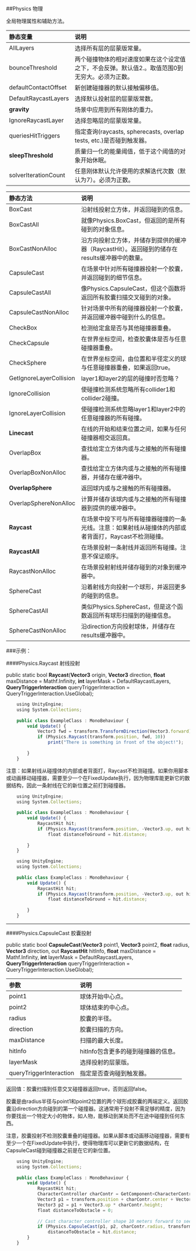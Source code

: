 ##Physics 物理

全局物理属性和辅助方法。

|静态变量|说明|
|:--|:--|
|AllLayers|选择所有层的层蒙版常量。|
|bounceThreshold|两个碰撞物体的相对速度如果在这个设定值之下，不会反弹。默认值2.。取值范围0到无穷大。必须为正数。|
|defaultContactOffset|新创建碰撞器的默认接触偏移值。|
|DefaultRaycastLayers|选择默认投射层的层蒙版常数。|
|**gravity**|场景中应用到所有刚体的重力。|
|IgnoreRaycastLayer|选择忽略层的层蒙版常量。|
|queriesHitTriggers|指定查询(raycasts, spherecasts, overlap tests, etc.)是否碰到触发器。|
|**sleepThreshold**|质量归一化的能量阈值，低于这个阈值的对象开始休眠。|
|solverIterationCount|任意刚体默认允许使用的求解迭代次数（默认为7）。必须为正数。|

|静态方法|说明|
|:--|:--|
|BoxCast|沿射线投射立方体，并返回碰到的信息。|
|BoxCastAll|就像Physics.BoxCast，但返回的是所有碰到的对象信息。|
|BoxCastNonAlloc|沿方向投射立方体，并储存到提供的缓冲器（RaycastHit）。返回碰到的储存在results缓冲器中的数量。|
|CapsuleCast|在场景中针对所有碰撞器投射一个胶囊，并返回碰到的细节信息。|
|CapsuleCastAll|像Physics.CapsuleCast，但这个函数将返回所有胶囊扫描交叉碰到的对象。|
|CapsuleCastNonAlloc|针对场景中所有的碰撞器投射一个胶囊，并返回缓冲器中碰到什么的信息。|
|CheckBox|检测给定盒是否与其他碰撞器重叠。|
|CheckCapsule|在世界坐标空间，检查胶囊体是否与任意碰撞器重叠。|
|CheckSphere|在世界坐标空间，由位置和半径定义的球与任意碰撞器重叠，如果返回true。|
|GetIgnoreLayerCollision|layer1和layer2的层的碰撞时否忽略？|
|IgnoreCollision|使碰撞检测系统忽略所有collider1和collider2碰撞。|
|IgnoreLayerCollision|使碰撞检测系统忽略layer1和layer2中的任意碰撞器的所有碰撞。|
|**Linecast**|在线的开始和结束位置之间，如果与任何碰撞器相交返回真。|
|OverlapBox|查找给定立方体内或与之接触的所有碰撞器。|
|OverlapBoxNonAlloc|查找给定立方体内或与之接触的所有碰撞器，并储存在缓冲器中。|
|**OverlapSphere**|返回球内或与之接触的所有碰撞器。|
|OverlapSphereNonAlloc|计算并储存该球内或与之接触的所有碰撞器到提供的缓冲器中。|
|**Raycast**|在场景中投下可与所有碰撞器碰撞的一条光线。注意：如果射线从碰撞体的内部或者背面打，Raycast不检测碰撞。|
|**RaycastAll**|在场景投射一条射线并返回所有碰撞。注意不保证顺序。|
|RaycastNonAlloc|在场景投射射线并储存碰到的对象到缓冲器中。|
|SphereCast|沿着射线方向投射一个球形，并返回更多的碰到的信息。|
|SphereCastAll|类似Physics.SphereCast，但是这个函数返回所有球形扫描到的碰撞信息。|
|SphereCastNonAlloc|沿direction方向投射球体，并储存在results缓冲器中。|


###示例：

####Physics.Raycast 射线投射

public static bool **Raycast**(**Vector3** origin, **Vector3** direction, **float** maxDistance = Mathf.Infinity, **int** layerMask = DefaultRaycastLayers, **QueryTriggerInteraction** queryTriggerInteraction = QueryTriggerInteraction.UseGlobal);

```javascript
    using UnityEngine;
    using System.Collections;
 
    public class ExampleClass : MonoBehaviour {
        void Update() {
            Vector3 fwd = transform.TransformDirection(Vector3.forward);
            if (Physics.Raycast(transform.position, fwd, 10))
                print("There is something in front of the object!");
 
        }
    }
```
注意：如果射线从碰撞体的内部或者背面打，Raycast不检测碰撞。如果你用脚本或动画移动碰撞器，需要至少一个在FixedUpdate执行，因为物理库能更新它的数据结构，因此一条射线在它的新位置之前打到碰撞器。

```javascript
    using UnityEngine;
    using System.Collections;
 
    public class ExampleClass : MonoBehaviour {
        void Update() {
            RaycastHit hit;
            if (Physics.Raycast(transform.position, -Vector3.up, out hit))
                float distanceToGround = hit.distance;
 
        }
    }
```

```javascript
    using UnityEngine;
    using System.Collections;
 
    public class ExampleClass : MonoBehaviour {
        void Update() {
            RaycastHit hit;
            if (Physics.Raycast(transform.position, -Vector3.up, out hit, 100.0F))
                float distanceToGround = hit.distance;
 
        }
    }
```


---

####Physics.CapsuleCast 胶囊投射

public static bool **CapsuleCast**(**Vector3** point1, **Vector3** point2, **float** radius, **Vector3** direction, out **RaycastHit** hitInfo, **float** maxDistance = Mathf.Infinity, **int** layerMask = DefaultRaycastLayers, **QueryTriggerInteraction** queryTriggerInteraction = QueryTriggerInteraction.UseGlobal);

|参数|说明|
|:--|:--|
|point1|球体开始中心点。|
|point2|球体结束的中心点。|
|radius|胶囊的半径。|
|direction|胶囊扫描的方向。|
|maxDistance|扫描的最大长度。|
|hitInfo|hitInfo包含更多的碰到碰撞器的信息。|
|layerMask|选择投射的层蒙版。|
|queryTriggerInteraction|指定是否查询碰到触发器。|

返回值：胶囊扫描到任意交叉碰撞器返回true，否则返回false。

胶囊是由radius半径与point1和point2位置的两个球形成胶囊的两端定义。返回胶囊沿direction方向碰到的第一个碰撞器。这通常用于投射不需足够的精度，因为你要找出一个特定大小的物体，如人物，能移动到某处而不在途中碰撞到任何东西。

注意，胶囊投射不检测胶囊重叠的碰撞器。如果从脚本或动画移动碰撞器，需要有至少一个在FixedUpdate中执行，使得物理库可以更新它的数据结构，在CapsuleCast碰到碰撞器之前是在它的新位置。

```javascript
    using UnityEngine;
    using System.Collections;
 
    public class ExampleClass : MonoBehaviour {
        void Update() {
            RaycastHit hit;
            CharacterController charContr = GetComponent<CharacterController>();
            Vector3 p1 = transform.position + charContr.center + Vector3.up * -charContr.height * 0.5F;
            Vector3 p2 = p1 + Vector3.up * charContr.height;
            float distanceToObstacle = 0;
 
            // Cast character controller shape 10 meters forward to see if it is about to hit anything.
            if (Physics.CapsuleCast(p1, p2, charContr.radius, transform.forward, out hit, 10))
                distanceToObstacle = hit.distance;
        }
    }
```

